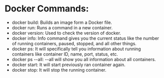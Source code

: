 # Docker Commands:

- docker build: Builds an image form a Docker file.
- docker run: Runs a command in a new container.
- docker version: Used to check the version of docker.
- docker info: Info command gives you the current status like the number of running containers, paused, stopped, and all other things.
- docker ps: It will specifically  tell you information about running containers like container ID, name, port, status, etc.
- docker ps --all: --all will show you all information about all containers.
- docker start: It will start previously ran container again.
- docker stop: It will stop the running container.